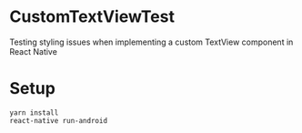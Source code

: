 # CustomTextViewTest
Testing styling issues when implementing a custom TextView component in React Native

# Setup

```
yarn install
react-native run-android
```
